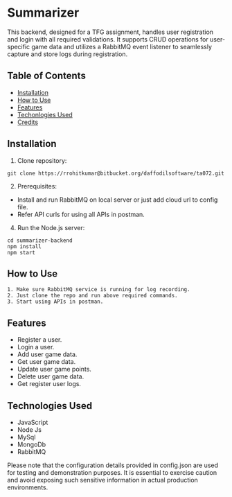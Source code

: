 # Summarizer

This backend, designed for a TFG assignment, handles user registration and login with all required validations. It supports CRUD operations for user-specific game data and utilizes a RabbitMQ event listener to seamlessly capture and store logs during registration.


## Table of Contents

- [Installation](#installation)
- [How to Use](#how-to-use)
- [Features](#features)
- [Techonlogies Used](#techonolgies-used)
- [Credits](#credits)

## Installation

1. Clone repository:
   
```
git clone https://rrohitkumar@bitbucket.org/daffodilsoftware/ta072.git 
```

2. Prerequisites:

- Install and run RabbitMQ on local server or just add cloud url to config file.
- Refer API curls for using all APIs in postman.

4. Run the Node.js server:
```
cd summarizer-backend
npm install
npm start
```

##  How to Use

    1. Make sure RabbitMQ service is running for log recording.
    2. Just clone the repo and run above required commands.
    3. Start using APIs in postman.

## Features

- Register a user.
- Login a user.
- Add user game data.
- Get user game data.
- Update user game points.
- Delete user game data.
- Get register user logs.

## Technologies Used

- JavaScript
- Node Js
- MySql
- MongoDb
- RabbitMQ 

Please note that the configuration details provided in config.json are used for testing and demonstration purposes. It is essential to exercise caution and avoid exposing such sensitive information in actual production environments.
